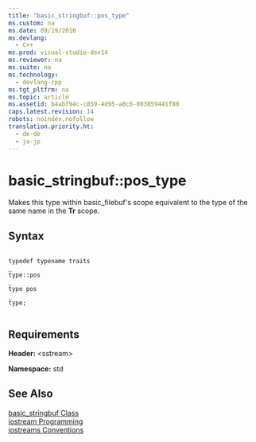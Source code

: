 ```yaml
---
title: "basic_stringbuf::pos_type"
ms.custom: na
ms.date: 09/19/2016
ms.devlang: 
  - C++
ms.prod: visual-studio-dev14
ms.reviewer: na
ms.suite: na
ms.technology: 
  - devlang-cpp
ms.tgt_pltfrm: na
ms.topic: article
ms.assetid: b4abf94c-c859-4d95-a0c6-803859441f80
caps.latest.revision: 14
robots: noindex,nofollow
translation.priority.ht: 
  - de-de
  - ja-jp
---
```

# basic_stringbuf::pos_type
Makes this type within basic_filebuf's scope equivalent to the type of the same name in the **Tr** scope.  
  
## Syntax  
  
```  
  
typedef typename traits  
_  
type::pos  
_  
type pos  
_  
type;  
  
```  
  
## Requirements  
 **Header:** <sstream\>  
  
 **Namespace:** std  
  
## See Also  
 [basic_stringbuf Class](../vs140/basic_stringbuf-Class.md)   
 [iostream Programming](../vs140/iostream-Programming.md)   
 [iostreams Conventions](../vs140/iostreams-Conventions.md)
